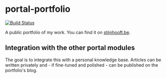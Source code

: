 # portal-portfolio
[![Build Status](https://server.stijnhooft.be/jenkins/buildStatus/icon?job=portal-portfolio/master)](https://server.stijnhooft.be/jenkins/job/portal-portfolio/job/master/)

A public portfolio of my work. You can find it on [stijnhooft.be](https://www.stijnhooft.be).

## Integration with the other portal modules
The goal is to integrate this with a personal knowledge base. 
Articles can be written privately and - if fine-tuned and polished - can be published on the portfolio's blog.
